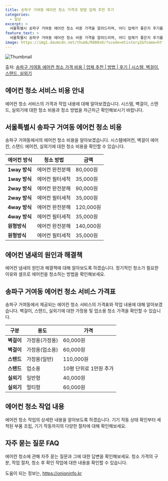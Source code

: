 ```yaml
---
title: 송파구 거여동 에어컨 청소 가격과 방법 업체 추천 후기
categories:
  - 일상
excerpt: >
  서울특별시 송파구 거여동 에어컨 청소 비용 가격을 알려드리며, 어디 업체가 좋은지 후기를 통해 알아보겠습니다. 현재 글에서는 시스템, 벽걸이, 스탠드, 실외기 각각에 대해 청소 비용이 나와 있으니 참고하시면 되겠습니다. 에어컨 분해 청소 방법 보기 👈 클릭셀프 에어컨 청소 방법 보기👈 클릭송파구 거여동 에어컨 청소 비용시스템에어컨 방식클리닝방식금액1way 방식에어컨 완전분해80,000원1way 방식에어컨 필터세척35,000원2way 방식에어컨 완전분해90,000원2way 방식에어컨 필터세척35,000원4way 방식에어컨 완전분해120,000원4way 방식에어컨 필터세척35,000원원형방식에어컨 완전분해140,000원원형방식에어컨 필터세척35,000원에어컨 청소 견적 샘플 보기 👈 클릭에어컨 냄새의 원인에..
feature_text: >
  서울특별시 송파구 거여동 에어컨 청소 비용 가격을 알려드리며, 어디 업체가 좋은지 후기를 통해 알아보겠습니다. 현재 글에서는 시스템, 벽걸이, 스탠드, 실외기 각각에 대해 청소 비용이 나와 있으니 참고하시면 되겠습니다. 에어컨 분해 청소 방법 보기 👈 클릭셀프 에어컨 청소 방법 보기👈 클릭송파구 거여동 에어컨 청소 비용시스템에어컨 방식클리닝방식금액1way 방식에어컨 완전분해80,000원1way 방식에어컨 필터세척35,000원2way 방식에어컨 완전분해90,000원2way 방식에어컨 필터세척35,000원4way 방식에어컨 완전분해120,000원4way 방식에어컨 필터세척35,000원원형방식에어컨 완전분해140,000원원형방식에어컨 필터세척35,000원에어컨 청소 견적 샘플 보기 👈 클릭에어컨 냄새의 원인에..
image: https://img1.daumcdn.net/thumb/R800x0/?scode=mtistory2&fname=https%3A%2F%2Fblog.kakaocdn.net%2Fdn%2FcVFNPf%2FbtsHu6jnCFq%2FnmQZ5KPSkzdFOj4syo1LB1%2Fimg.webp
---
```


![Thumbnail](https://img1.daumcdn.net/thumb/R800x0/?scode=mtistory2&fname=https%3A%2F%2Fblog.kakaocdn.net%2Fdn%2FcVFNPf%2FbtsHu6jnCFq%2FnmQZ5KPSkzdFOj4syo1LB1%2Fimg.webp)

<p>출처: <a href="https://onioninfo.kr/entry/%EC%86%A1%ED%8C%8C%EA%B5%AC-%EA%B1%B0%EC%97%AC%EB%8F%99-%EC%97%90%EC%96%B4%EC%BB%A8-%EC%B2%AD%EC%86%8C-%EA%B0%80%EA%B2%A9-%EB%B9%84%EC%9A%A9-%EC%97%85%EC%B2%B4-%EC%B6%94%EC%B2%9C-%EB%B0%A9%EB%B2%95-%ED%9B%84%EA%B8%B0-%EC%8B%9C%EC%8A%A4%ED%85%9C-%EB%B2%BD%EA%B1%B8%EC%9D%B4-%EC%8A%A4%ED%83%A0%EB%93%9C-%EC%8B%A4%EC%99%B8%EA%B8%B0" rel="dofollow">송파구 거여동 에어컨 청소 가격 비용 | 업체 추천 | 방법 | 후기 | 시스템, 벽걸이, 스탠드, 실외기</a> </p>

## 에어컨 청소 서비스 비용 안내

에어컨 청소 서비스의 가격과 작업 내용에 대해 알아보겠습니다. 시스템, 벽걸이, 스탠드, 실외기에 대한 청소 비용과 청소 방법을 차근차근
확인해보시기 바랍니다.

## **서울특별시 송파구 거여동 에어컨 청소 비용**

송파구 거여동에서의 에어컨 청소 비용을 알아보겠습니다. 시스템에어컨, 벽걸이 에어컨, 스탠드 에어컨, 실외기에 대한 청소 비용을 확인할 수
있습니다.

에어컨 방식 | 청소 방법 | 금액  
---|---|---  
**1way 방식** | 에어컨 완전분해 | 80,000원  
**1way 방식** | 에어컨 필터세척 | 35,000원  
**2way 방식** | 에어컨 완전분해 | 90,000원  
**2way 방식** | 에어컨 필터세척 | 35,000원  
**4way 방식** | 에어컨 완전분해 | 120,000원  
**4way 방식** | 에어컨 필터세척 | 35,000원  
**원형방식** | 에어컨 완전분해 | 140,000원  
**원형방식** | 에어컨 필터세척 | 35,000원  
  
## **에어컨 냄새의 원인과 해결책**

에어컨 냄새의 원인과 해결책에 대해 알아보도록 하겠습니다. 정기적인 청소가 필요한 이유와 셀프로 에어컨을 청소하는 방법을 확인해보세요.

## **송파구 거여동 에어컨 청소 서비스 가격표**

송파구 거여동에서 제공되는 에어컨 청소 서비스의 가격표와 작업 내용에 대해 알아보겠습니다. 벽걸이, 스탠드, 실외기에 대한 가정용 및 업소용
청소 가격을 확인할 수 있습니다.

구분 | 용도 | 가격  
---|---|---  
**벽걸이** | 가정용(가정용) | 60,000원  
**벽걸이** | 가정용(업소용) | 60,000원  
**스탠드** | 가정용(일반) | 110,000원  
**스탠드** | 업소용 | 10평 단위로 1만원 추가  
**실외기** | 일반형 | 40,000원  
**실외기** | 멀티형 | 60,000원  
  
## **에어컨 청소 작업 내용**

에어컨 청소 작업의 상세한 내용을 알아보도록 하겠습니다. 기기 작동 상태 확인부터 세척된 부품 조립, 기기 작동까지의 다양한 절차에 대해
확인해보세요.

## **자주 묻는 질문 FAQ**

에어컨 청소에 관해 자주 묻는 질문과 그에 대한 답변을 확인해보세요. 청소 가격의 구분, 작업 절차, 청소 후 확인 작업에 대한 내용을
확인할 수 있습니다.

 

도움이 되는 정보는, <a href="https://onioninfo.kr" rel="dofollow">https://onioninfo.kr</a>


